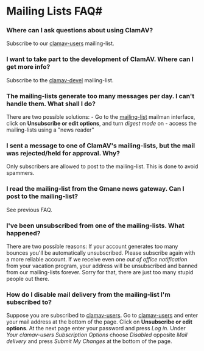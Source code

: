 # Mailing Lists FAQ#


### Where can I ask questions about using ClamAV?

Subscribe to our [clamav-users] mailing-list.

### I want to take part to the development of ClamAV. Where can I get more info?

Subscribe to the [clamav-devel] mailing-list.

### The mailing-lists generate too many messages per day. I can't handle them. What shall I do?

There are two possible solutions: 	- Go to the [mailing-list] mailman interface, click on __Unsubscribe or edit options__, and turn _digest mode_ on 	- access the mailing-lists using a "news reader"

### I sent a message to one of ClamAV's mailing-lists, but the mail was rejected/held for approval. Why?

Only subscribers are allowed to post to the mailing-list. This is done to avoid spammers.  

### I read the mailing-list from the Gmane news gateway. Can I post to the mailing-list?

See previous FAQ.

### I've been unsubscribed from one of the mailing-lists. What happened?

There are two possible reasons: If your account generates too many bounces you'll be automatically unsubscribed.  Please subscribe again with a more reliable account. If we receive even one _out of office notification_ from your vacation program,  your address will be unsubscribed and banned from our mailing-lists forever.  Sorry for that, there are just too many stupid people out there.

### How do I disable mail delivery from the mailing-list I'm subscribed to?

Suppose you are subscribed to [clamav-users]. Go to [clamav-users] and enter your mail address at the bottom of the page. Click on __Unsubscribe or edit options__. At the next page enter your password and press _Log in_. Under _Your clamav-users Subscription Options_ choose _Disabled_ opposite _Mail delivery_ and press _Submit My Changes_ at the bottom of the page.

[clamav-users]: http://lists.clamav.net/cgi-bin/mailman/listinfo/clamav-users
[clamav-devel]: http://lists.clamav.net/cgi-bin/mailman/listinfo/clamav-devel
[mailing-list]: http://lists.clamav.net/cgi-bin/mailman/listinfo
